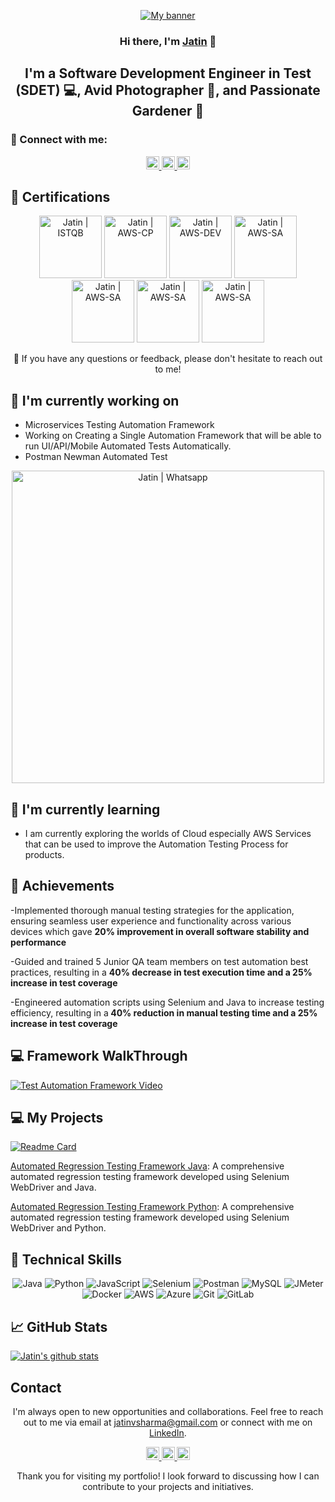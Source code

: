 <p align="center">
  <a href="https://www.linkedin.com/in/mohanish-ghate/" target="_blank" rel="noreferrer">
    <img src="https://raw.githubusercontent.com/jatin99/jatin99.github.io/main/images/banner.png" alt="My banner">
  </a>
</p>

<h3 align="center">Hi there, I'm <a href="https://www.linkedin.com/in/mohanish-ghate/" target="_blank" rel="noreferrer">Jatin</a> 👋</h3>

<h2 align="center">I'm a Software Development Engineer in Test (SDET) 💻, Avid Photographer 📸, and Passionate Gardener 🌱</h2>

### 🤝 Connect with me:

<p align="center">
  <a href="https://www.linkedin.com/in/mohanish-ghate//">
    <img src="https://raw.githubusercontent.com/jatin99/jatin99.github.io/main/images/linkedin.svg" alt="Mohanish Ghate | LinkedIn" width="21px"/>
  </a>
  <a href="https://instagram.com/tech_with_jatin">
    <img src="https://raw.githubusercontent.com/jatin99/jatin99.github.io/main/images/instagram.svg" alt="Mohanish | Instagram" width="21px"/>
  </a>
  <a href="https://wa.link/8nquvx">
    <img src="https://raw.githubusercontent.com/jatin99/jatin99.github.io/main/images/whatsapp.png" alt="Mohanish | Whatsapp" width="21px"/>
  </a>
</p>
  
## 🥇 Certifications
<p align="center">
  <img src="https://raw.githubusercontent.com/jatin99/jatin99.github.io/main/images/ISTQB.png" alt="Jatin | ISTQB" width="100 px"/>
  <img src="https://raw.githubusercontent.com/jatin99/jatin99.github.io/main/images/aws-cp.png" alt="Jatin | AWS-CP" width="100 px"/>
  <img src="https://raw.githubusercontent.com/jatin99/jatin99.github.io/main/images/aws-dev.png" alt="Jatin | AWS-DEV" width="100 px"/>
  <img src="https://raw.githubusercontent.com/jatin99/jatin99.github.io/main/images/aws-sa.png" alt="Jatin | AWS-SA" width="100 px"/>
   <img src="https://raw.githubusercontent.com/jatin99/jatin99.github.io/main/images/ocpjp.png" alt="Jatin | AWS-SA" width="100 px"/>
    <img src="https://raw.githubusercontent.com/jatin99/jatin99.github.io/main/images/safe.png" alt="Jatin | AWS-SA" width="100 px"/>
     <img src="https://raw.githubusercontent.com/jatin99/jatin99.github.io/main/images/csm.webp" alt="Jatin | AWS-SA" width="100 px"/>
</p>

<p align="center">💬 If you have any questions or feedback, please don't hesitate to reach out to me!</p>

## 🔭 I'm currently working on

- Microservices Testing Automation Framework
- Working on Creating a Single Automation Framework that will be able to run UI/API/Mobile Automated Tests Automatically. 
- Postman Newman Automated Test 
<p align="center">    
<img src="https://raw.githubusercontent.com/jatin99/jatin99.github.io/main/images/postmanproject.jpg" alt="Jatin | Whatsapp" width="500px"/> </p>

## 🌱 I'm currently learning

- I am currently exploring the worlds of Cloud especially AWS Services that can be used to improve the Automation Testing Process for products. 


## 🥇 Achievements

-Implemented thorough manual testing strategies for the application, ensuring
seamless user experience and functionality across various devices which gave
<b>20% improvement in overall software stability and performance</b>

-Guided and trained 5 Junior QA team members on test automation best practices,
resulting in a  <b>40% decrease in test execution time and a 25% increase in test
coverage </b>

-Engineered automation scripts using Selenium and Java to increase testing
efficiency, resulting in a<b> 40% reduction in manual testing time and a 25% increase
in test coverage</b>


## 💻 Framework WalkThrough
[![Test Automation Framework Video](https://raw.githubusercontent.com/jatin99/jatin99.github.io/main/images/thumbnail.jpg)](https://youtu.be/BCaqX6XCKhw)

## 💻 My Projects 

[![Readme Card](https://github-readme-stats.vercel.app/api/pin/?username=jatin99&repo=AutomationFramework)](https://github.com/jatin99/AutomationFramework)

[Automated Regression Testing Framework Java](https://github.com/jatin99/): A comprehensive automated regression testing framework developed using Selenium WebDriver and Java.

[Automated Regression Testing Framework Python](https://github.com/jatin99/): A comprehensive automated regression testing framework developed using Selenium WebDriver and Python.


## 💼 Technical Skills

<p align="center">
  <img src="https://img.shields.io/badge/Java-007396?style=for-the-badge&logo=java&logoColor=white" alt="Java">
  <img src="https://img.shields.io/badge/Python-3776AB?style=for-the-badge&logo=python&logoColor=white" alt="Python">
  <img src="https://img.shields.io/badge/JavaScript-F7DF1E?style=for-the-badge&logo=javascript&logoColor=black" alt="JavaScript">
  <img src="https://img.shields.io/badge/Selenium-43B02A?style=for-the-badge&logo=selenium&logoColor=white" alt="Selenium">
  <img src="https://img.shields.io/badge/Postman-FF6C37?style=for-the-badge&logo=postman&logoColor=white" alt="Postman">
  <img src="https://img.shields.io/badge/MySQL-4479A1?style=for-the-badge&logo=mysql&logoColor=white" alt="MySQL">
  <img src="https://img.shields.io/badge/JMeter-D22128?style=for-the-badge&logo=apache%20jmeter&logoColor=white" alt="JMeter">
  <img src="https://img.shields.io/badge/Docker-2496ED?style=for-the-badge&logo=docker&logoColor=white" alt="Docker">
  <img src="https://img.shields.io/badge/AWS-232F3E?style=for-the-badge&logo=amazon-aws&logoColor=white" alt="AWS">
  <img src="https://img.shields.io/badge/Azure-0089D6?style=for-the-badge&logo=microsoft-azure&logoColor=white" alt="Azure">
  <img src="https://img.shields.io/badge/Git-F05032?style=for-the-badge&logo=git&logoColor=white" alt="Git">
  <img src="https://img.shields.io/badge/GitLab-FCA121?style=for-the-badge&logo=gitlab&logoColor=white" alt="GitLab">
</p>

## 📈 GitHub Stats 

[![Jatin's github stats](https://github-readme-stats.vercel.app/api?username=jatin99)](https://github.com/jatin99)


## Contact

<p align="center">I'm always open to new opportunities and collaborations. Feel free to reach out to me via email at <a href="mailto:jatinvsharma@gmail.com">jatinvsharma@gmail.com</a> or connect with me on <a href="https://www.linkedin.com/in/mohanish-ghate">LinkedIn</a>.</p>

<p align="center">
  <a href="https://www.linkedin.com/in/mohanish-ghate//">
    <img src="https://raw.githubusercontent.com/jatin99/jatin99.github.io/main/images/linkedin.svg" alt="Mohanish Ghate | LinkedIn" width="21px"/>
  </a>
  <a href="https://instagram.com/tech_with_jatin">
    <img src="https://raw.githubusercontent.com/jatin99/jatin99.github.io/main/images/instagram.svg" alt="Mohanish | Instagram" width="21px"/>
  </a>
  <a href="https://wa.link/8nquvx">
    <img src="https://raw.githubusercontent.com/jatin99/jatin99.github.io/main/images/whatsapp.png" alt="Mohanish | Whatsapp" width="21px"/>
  </a>
</p>
  

<p align="center">Thank you for visiting my portfolio! I look forward to discussing how I can contribute to your projects and initiatives.</p>
